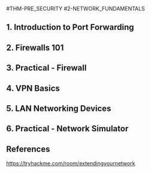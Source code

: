 #THM-PRE_SECURITY #2-NETWORK_FUNDAMENTALS

## 1. Introduction to Port Forwarding

## 2. Firewalls 101

## 3. Practical - Firewall

## 4. VPN Basics

## 5. LAN Networking Devices

## 6. Practical - Network Simulator

## References

https://tryhackme.com/room/extendingyournetwork